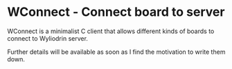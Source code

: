 WConnect - Connect board to server
=========

WConnect is a minimalist C client that allows different kinds of boards to connect to Wyliodrin server.

Further details will be available as soon as I find the motivation to write them down.
